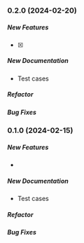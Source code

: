 ### 0.2.0 (2024-02-20)

##### New Features

* [x]  

##### New Documentation

* Test cases

##### Refactor

##### Bug Fixes


### 0.1.0 (2024-02-15)

##### New Features

*  

##### New Documentation

* Test cases

##### Refactor

##### Bug Fixes
